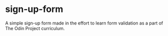 # sign-up-form
A simple sign-up form made in the effort to learn form validation as a part of The Odin Project curriculum.
